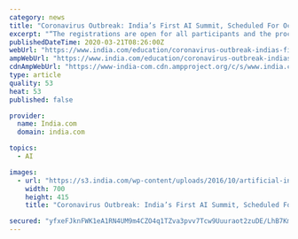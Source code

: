 ```yaml
---
category: news
title: "Coronavirus Outbreak: India’s First AI Summit, Scheduled For October, Postponed"
excerpt: "“The registrations are open for all participants and the process will remain the same as before. All AI startups are welcome to participate through the same procedure for the Startup Pitchfest,” said Abhishek Singh, President and CEO, National e-Governance Division (NeGD), the Ministry of Electronics and Information Technology (MeitY)."
publishedDateTime: 2020-03-21T08:26:00Z
webUrl: "https://www.india.com/education/coronavirus-outbreak-indias-first-ai-summit-scheduled-for-october-postponed-3976661/"
ampWebUrl: "https://www.india.com/education/coronavirus-outbreak-indias-first-ai-summit-scheduled-for-october-postponed-3976661/amp/"
cdnAmpWebUrl: "https://www-india-com.cdn.ampproject.org/c/s/www.india.com/education/coronavirus-outbreak-indias-first-ai-summit-scheduled-for-october-postponed-3976661/amp/"
type: article
quality: 53
heat: 53
published: false

provider:
  name: India.com
  domain: india.com

topics:
  - AI

images:
  - url: "https://s3.india.com/wp-content/uploads/2016/10/artificial-intelligence.jpg"
    width: 700
    height: 415
    title: "Coronavirus Outbreak: India’s First AI Summit, Scheduled For October, Postponed"

secured: "yfxeFJknFWK1eA1RN4UM9m4CZO4q1TZva3pvv7Tcw9Uuuraot2zuDE/LhB7KmdGEB5N0pA/ZPjQv49nN+El3poQsCapA+FIGm/Rb+KhQZv+0fcU2Ikf2DRGKqVrFeLY1zY2kNtra837NwdLxYz72tMeD3rUDXeDCrhz/Al4WyaR0psA6mo6ZQWhRsnO6Y4T1Ycz/kWvnYaJYdZx/xmrZ7ttSdY/tmhQrL1udQPyTa1cfyXvLPONvroSsKEU1Tx9u47OpQdbvKbN7f/uzf18MN/d81tLgwFgyuX2C895LuQyLtUcXDyf26DGkA8mNjEhp;1gwY6A0ZIEVghM2dAfUxvg=="
---
```


